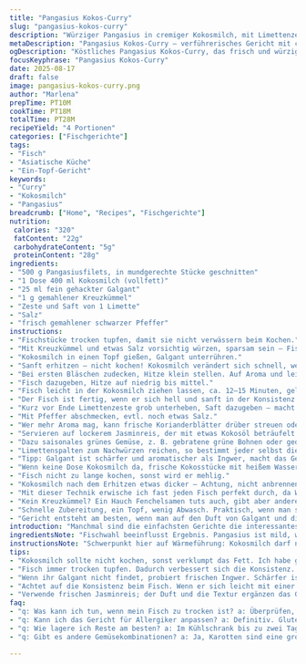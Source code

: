 ```yaml
---
title: "Pangasius Kokos-Curry"
slug: "pangasius-kokos-curry"
description: "Würziger Pangasius in cremiger Kokosmilch, mit Limettenzeste und Kräuteraromen. Ingwer ersetzt durch Galgant, Koriander ersetzt durch Kreuzkümmel. Zubereitung in zwei Phasen – erst sanft ziehen, dann kurz aufkochen. Mit Jasminreis und Saison-Gemüse serviert. Perfekt abgestimmt auf Textur und Aroma. Für Gluten-, Laktose- und Nussallergiker geeignet."
metaDescription: "Pangasius Kokos-Curry – verführerisches Gericht mit cremiger Kokosmilch und aromatischem Galgant."
ogDescription: "Köstliches Pangasius Kokos-Curry, das frisch und würzig die Sinne belebt. Ein asiatisches Erlebnis."
focusKeyphrase: "Pangasius Kokos-Curry"
date: 2025-08-17
draft: false
image: pangasius-kokos-curry.png
author: "Marlena"
prepTime: PT10M
cookTime: PT18M
totalTime: PT28M
recipeYield: "4 Portionen"
categories: ["Fischgerichte"]
tags:
- "Fisch"
- "Asiatische Küche"
- "Ein-Topf-Gericht"
keywords:
- "Curry"
- "Kokosmilch"
- "Pangasius"
breadcrumb: ["Home", "Recipes", "Fischgerichte"]
nutrition: 
 calories: "320"
 fatContent: "22g"
 carbohydrateContent: "5g"
 proteinContent: "28g"
ingredients:
- "500 g Pangasiusfilets, in mundgerechte Stücke geschnitten"
- "1 Dose 400 ml Kokosmilch (vollfett)"
- "25 ml fein gehackter Galgant"
- "1 g gemahlener Kreuzkümmel"
- "Zeste und Saft von 1 Limette"
- "Salz"
- "frisch gemahlener schwarzer Pfeffer"
instructions:
- "Fischstücke trocken tupfen, damit sie nicht verwässern beim Kochen."
- "Mit Kreuzkümmel und etwas Salz vorsichtig würzen, sparsam sein – Fisch bleibt zart und soll nicht überwürzt werden."
- "Kokosmilch in einen Topf gießen, Galgant unterrühren."
- "Sanft erhitzen – nicht kochen! Kokosmilch verändert sich schnell, wenn zu heiß."
- "Bei ersten Bläschen zudecken, Hitze klein stellen. Auf Aroma und leichte Reduktion achten."
- "Fisch dazugeben, Hitze auf niedrig bis mittel."
- "Fisch leicht in der Kokosmilch ziehen lassen, ca. 12–15 Minuten, gelegentlich rühren."
- "Der Fisch ist fertig, wenn er sich hell und sanft in der Konsistenz anfühlt, fast wie pochiert."
- "Kurz vor Ende Limettenzeste grob unterheben, Saft dazugeben – macht frisch, nicht sauer werden lassen."
- "Mit Pfeffer abschmecken, evtl. noch etwas Salz."
- "Wer mehr Aroma mag, kann frische Korianderblätter drüber streuen oder rote Chili fein hacken."
- "Servieren auf lockerem Jasminreis, der mit etwas Kokosöl beträufelt wurde."
- "Dazu saisonales grünes Gemüse, z. B. gebratene grüne Bohnen oder gedämpfter Brokkoli."
- "Limettenspalten zum Nachwürzen reichen, so bestimmt jeder selbst die Säure."
- "Tipp: Galgant ist schärfer und aromatischer als Ingwer, macht das Gericht exotischer."
- "Wenn keine Dose Kokosmilch da, frische Kokosstücke mit heißem Wasser und Mixer als Ersatz."
- "Fisch nicht zu lange kochen, sonst wird er mehlig."
- "Kokosmilch nach dem Erhitzen etwas dicker – Achtung, nicht anbrennen lassen!"
- "Mit dieser Technik erwische ich fast jeden Fisch perfekt durch, da Wärmeablauf kontrolliert und damit Textur besser."
- "Kein Kreuzkümmel? Ein Hauch Fenchelsamen tuts auch, gibt aber andere Note."
- "Schnelle Zubereitung, ein Topf, wenig Abwasch. Praktisch, wenn man spontan Gäste hat."
- "Gericht entsteht am besten, wenn man auf den Duft von Galgant und die leichte Säure der Limette hört."
introduction: "Manchmal sind die einfachsten Gerichte die interessantesten – Pangasius in Kokosmilch, aber anders: kein Ingwer, sondern Galgant für eine intensivere, fast zitronige Schärfe. Kreuzkümmel ersetzt den Koriander, bringt Wärme und Tiefe, ohne dominant zu sein. Die Limette zum Schluss frischt nicht nur auf, sondern auch der Duft entsteigt plötzlich einer anderen Dimension – fast als würde die Kokosmilch die Aromen neu aufwecken. Wichtig: Geduld beim Köcheln, keine Hitzeexzesse. Ich hab gelernt, dass man den Fisch am besten zieht, nicht kocht. Durch passende Textur bleibt er saftig, fast schmelzend. Der Begleiter: Jasminreis mit einem Tropfen Kokosöl, dazu knackiges Grün – viel braucht es nicht. Ein schnelles Gericht für Tage, an denen man etwas anders will, ohne viel Aufwand."
ingredientsNote: "Fischwahl beeinflusst Ergebnis. Pangasius ist mild, weich – perfekt für cremige Saucen. Alternativ funktioniert Tilapia oder auch Seelachs. Kokosmilch: Vollfett ist wichtig, fettarm enttäuscht im Mundgefühl. Galgant frisch kaufen oder tiefgekühlt – getrocknet verliert viel Aroma. Kreuzkümmel möglichst frisch gemahlen, verleiht Tiefe. Limette sparsam – Saft lässt Saucen schnell ausflocken, echte Zeste aber bringt intensive Öle. Salz sehr vorsichtig, kokossüße mildert Geschmack, zu viel Salz schlägt durch und zerstört Balance. Wenn kein Jasminreis, basmati oder sogar Couscous gehen, aber dann leicht anders. Gemüse sollte nicht zu eiweißlastig sein, besser knackig und grün."
instructionsNote: "Schwerpunkt hier auf Wärmeführung: Kokosmilch darf niemals sprudelnd kochen, sonst verklumpt Fett. Hitze klein, lieber länger ziehen lassen. Fisch zuerst trocken tupfen, sonst wässriges Ende. Aromaten vor Erhitzen mit Kokos vermengen, so entfalten sie sich langsam. Limettensaft erst sehr spät, sonst „kocht“ die Säure. Zeitangaben sind nur grobe Richtwerte; entscheidend ist die Textur: Wenn Fisch sich leicht löst, aber nicht bricht, perfekt. Beim Servieren Geschmack noch einmal angleichen; oft fehlt am Ende Pfeffer mehr als sonst. Wichtig – keine Hektik, das Gericht lebt von Ruhe. Variiert man Gewürze, zeigt sich ganz neue Seite des Kokos-Fisch-Spielens."
tips:
- "Kokosmilch sollte nicht kochen, sonst verklumpt das Fett. Ich habe gelernt, die Hitze niedrig zu halten. Zugedeckt ziehen lassen. Vorab kühl, dann sanft erhitzen. Wenn es blubbert, Hitze reduzieren. Aroma entfaltet sich besser."
- "Fisch immer trocken tupfen. Dadurch verbessert sich die Konsistenz. Feuchtigkeit macht die Sauce wässrig. Prüfen, wie der Fisch aussieht. Er sollte leicht glänzen; dann ist er perfekt zum Würzen. Einfaches Würzen hilft, damit er nicht überdeckt wird."
- "Wenn ihr Galgant nicht findet, probiert frischen Ingwer. Schärfer ist er nicht, aber dennoch aromatisch. Beachten, dass er den Geschmack stark verändern kann. Kümmel gibt eine andere Dimension. Experimentieren lohnt sich, verdeckt jedoch die Würze nicht."
- "Achtet auf die Konsistenz beim Fisch. Wenn er sich leicht mit einer Gabel zerteilen lässt, ist er fertig. Ein zarter Biss ist ideal. Kokosmilch sollte cremig, aber nicht fettig wirken. Die richtige Dauer ist entscheidend. Also: Geduld beim Kochen."
- "Verwende frischen Jasminreis; der Duft und die Textur ergänzen das Gericht. Ein Tropfen Kokosöl bringt Extraklasse. Für Gemüse sind grüne Bohnen eine gute Wahl. Aber auch Brokkoli passt ideal. Entscheidend ist, dass Gemüse knackig bleibt."
faq:
- "q: Was kann ich tun, wenn mein Fisch zu trocken ist? a: Überprüfen, ob der Fisch zu lange gekocht wurde. Versuchen, die Hitze beim nächsten Mal niedriger zu halten. Sanftes garen ist das Geheimnis."
- "q: Kann ich das Gericht für Allergiker anpassen? a: Definitiv. Gluten- und laktosefrei ist es schon. Alternativen wie Tofu wären möglich. Einfach die Fischstücke durch eine pflanzliche Alternative ersetzen."
- "q: Wie lagere ich Reste am besten? a: Im Kühlschrank bis zu zwei Tage halten. Achten darauf, gut abzudecken. Wenn es zu trocken wird, mit etwas zusätzlicher Kokosmilch aufwärmen. Schmeckt wirklich gut."
- "q: Gibt es andere Gemüsekombinationen? a: Ja, Karotten sind eine großartige Ergänzung. Brokkoli bleibt knackig, aber auch Zucchini bietet Abwechslung. Achten auf die Garzeit, damit sie nicht zerfallen."

---
```

